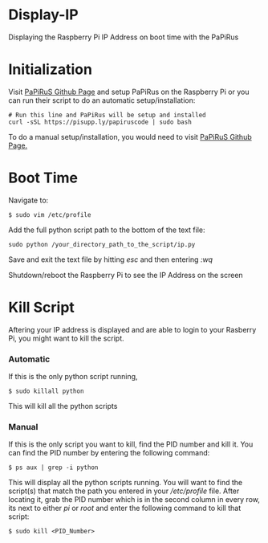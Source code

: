 # Display-IP
Displaying the Raspberry Pi IP Address on boot time with the PaPiRus

# Initialization
Visit [PaPiRuS Github Page](https://github.com/PiSupply/PaPiRus) and setup PaPiRus on the Raspberry Pi or you can run their  script to do an automatic setup/installation:
```
# Run this line and PaPiRus will be setup and installed
curl -sSL https://pisupp.ly/papiruscode | sudo bash
```
To do a manual setup/installation, you would need to visit [PaPiRuS Github Page.](https://github.com/PiSupply/PaPiRus)
# Boot Time
Navigate to:
```
$ sudo vim /etc/profile
```
Add the full python script path to the bottom of the text file:
```
sudo python /your_directory_path_to_the_script/ip.py
```
Save and exit the text file by hitting _esc_ and then entering _:wq_

Shutdown/reboot the Raspberry Pi to see the IP Address on the screen

# Kill Script
Aftering your IP address is displayed and are able to login to your Rasberry Pi, you might want to kill the script. 
### Automatic
If this is the only python script running,
```
$ sudo killall python
```
This will kill all the python scripts
### Manual
If this is the only script you want to kill, find the PID number and kill it. You can find the PID number by entering the following command:
```
$ ps aux | grep -i python
```
This will display all the python scripts running. You will want to find the script(s) that match the path you entered in your _/etc/profile_ file. After locating it, grab the PID number which is in the second column in every row, its next to either _pi_ or _root_ and enter the following command to kill that script:
```
$ sudo kill <PID_Number>
```
